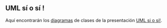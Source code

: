 ## UML sí o sí !

Aquí encontrarán los [diagramas](diagrams/) de clases de la presentación [UML si o si!](https://docs.google.com/presentation/d/10hBx3QH2QbWtu5MS8qV5NtKGJgNkpE-BCoMSn6CPvBA/edit#slide=id.g4a192415a8_0_113 "UML si o si!").

